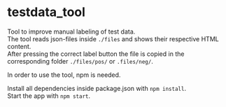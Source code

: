 # testdata_tool
Tool to improve manual labeling of test data.  
The tool reads json-files inside `./files` and shows their respective HTML content.  
After pressing the correct label button the file is copied in the corresponding folder `./files/pos/` or `.files/neg/`.

In order to use the tool, npm is needed.

Install all dependencies inside package.json with `npm install`.  
Start the app with `npm start`.
